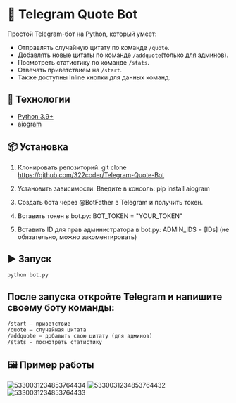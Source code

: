 # 🤖 Telegram Quote Bot

Простой Telegram-бот на Python, который умеет:
- Отправлять случайную цитату по команде `/quote`.
- Добавлять новые цитаты по команде `/addquote`(только для админов).
- Посмотреть статистику по команде `/stats`.
- Отвечать приветствием на `/start`.
- Также доступны Inline кнопки для данных команд.

## 🚀 Технологии
- [Python 3.9+](https://www.python.org/downloads/)
- [aiogram](https://docs.aiogram.dev/)

## 📦 Установка
1. Клонировать репозиторий:
   git clone https://github.com/322coder/Telegram-Quote-Bot

2. Установить зависимости:
    Введите в консоль:
    pip install aiogram

3. Создать бота через @BotFather в Telegram и получить токен.

4. Вставить токен в bot.py:
    BOT_TOKEN = "YOUR_TOKEN"
5. Вставить ID для прав администратора в bot.py:
    ADMIN_IDS = [IDs]
   (не обязательно, можно закоментировать)

## ▶️ Запуск
    python bot.py
## После запуска откройте Telegram и напишите своему боту команды:
    /start — приветствие
    /quote — случайная цитата
    /addquote — добавить свою цитату (для админов)
    /stats - посмотреть статистику

## 🖼️ Пример работы
![5330031234853764434](https://github.com/user-attachments/assets/c09cc881-79a6-40a2-b662-f40915f50a23)
![5330031234853764432](https://github.com/user-attachments/assets/d13a4194-8b1d-49a9-ab9c-8c601bf87f98)
![5330031234853764433](https://github.com/user-attachments/assets/25652d4d-2c8e-417d-b739-b519bf4c236d)

